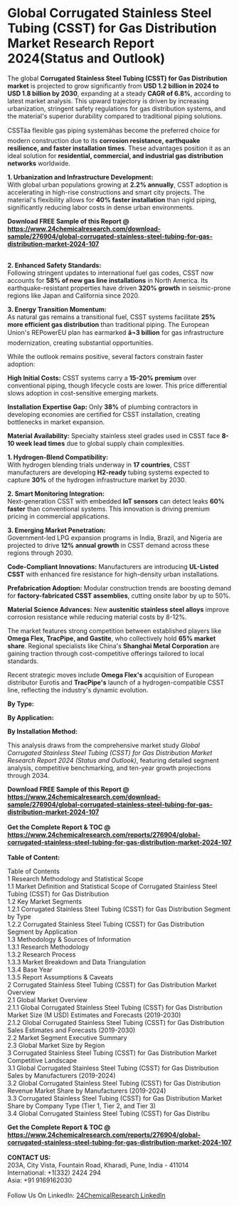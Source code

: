 <h1>Global Corrugated Stainless Steel Tubing (CSST) for Gas Distribution Market Research Report 2024(Status and Outlook)</h1><p>The global <strong>Corrugated Stainless Steel Tubing (CSST) for Gas Distribution market</strong> is projected to grow significantly from <strong>USD 1.2 billion in 2024 to USD 1.8 billion by 2030</strong>, expanding at a steady <strong>CAGR of 6.8%</strong>, according to latest market analysis. This upward trajectory is driven by increasing urbanization, stringent safety regulations for gas distribution systems, and the material's superior durability compared to traditional piping solutions.</p><p>CSSTâa flexible gas piping systemâhas become the preferred choice for modern construction due to its <strong>corrosion resistance, earthquake resilience, and faster installation times</strong>. These advantages position it as an ideal solution for <strong>residential, commercial, and industrial gas distribution networks</strong> worldwide.</p><p><strong>1. Urbanization and Infrastructure Development:</strong><br>
With global urban populations growing at <strong>2.2% annually</strong>, CSST adoption is accelerating in high-rise constructions and smart city projects. The material's flexibility allows for <strong>40% faster installation</strong> than rigid piping, significantly reducing labor costs in dense urban environments.</p><div><b>Download FREE Sample of this Report @ 
            <a href="https://www.24chemicalresearch.com/download-sample/276904/global-corrugated-stainless-steel-tubing-for-gas-distribution-market-2024-107">
            https://www.24chemicalresearch.com/download-sample/276904/global-corrugated-stainless-steel-tubing-for-gas-distribution-market-2024-107</a></b></div><br><p><strong>2. Enhanced Safety Standards:</strong><br>
Following stringent updates to international fuel gas codes, CSST now accounts for <strong>58% of new gas line installations</strong> in North America. Its earthquake-resistant properties have driven <strong>320% growth</strong> in seismic-prone regions like Japan and California since 2020.</p><p><strong>3. Energy Transition Momentum:</strong><br>
As natural gas remains a transitional fuel, CSST systems facilitate <strong>25% more efficient gas distribution</strong> than traditional piping. The European Union's REPowerEU plan has earmarked <strong>â¬3 billion</strong> for gas infrastructure modernization, creating substantial opportunities.</p><p>While the outlook remains positive, several factors constrain faster adoption:</p><p><strong>High Initial Costs:</strong> CSST systems carry a <strong>15-20% premium</strong> over conventional piping, though lifecycle costs are lower. This price differential slows adoption in cost-sensitive emerging markets.</p><p><strong>Installation Expertise Gap:</strong> Only <strong>38%</strong> of plumbing contractors in developing economies are certified for CSST installation, creating bottlenecks in market expansion.</p><p><strong>Material Availability:</strong> Specialty stainless steel grades used in CSST face <strong>8-10 week lead times</strong> due to global supply chain complexities.</p><p><strong>1. Hydrogen-Blend Compatibility:</strong><br>
With hydrogen blending trials underway in <strong>17 countries</strong>, CSST manufacturers are developing <strong>H2-ready</strong> tubing systems expected to capture <strong>30%</strong> of the hydrogen infrastructure market by 2030.</p><p><strong>2. Smart Monitoring Integration:</strong><br>
Next-generation CSST with embedded <strong>IoT sensors</strong> can detect leaks <strong>60% faster</strong> than conventional systems. This innovation is driving premium pricing in commercial applications.</p><p><strong>3. Emerging Market Penetration:</strong><br>
Government-led LPG expansion programs in India, Brazil, and Nigeria are projected to drive <strong>12% annual growth</strong> in CSST demand across these regions through 2030.</p><p><strong>Code-Compliant Innovations:</strong> Manufacturers are introducing <strong>UL-Listed CSST</strong> with enhanced fire resistance for high-density urban installations.</p><p><strong>Prefabrication Adoption:</strong> Modular construction trends are boosting demand for <strong>factory-fabricated CSST assemblies</strong>, cutting onsite labor by up to 50%.</p><p><strong>Material Science Advances:</strong> New <strong>austenitic stainless steel alloys</strong> improve corrosion resistance while reducing material costs by 8-12%.</p><p>The market features strong competition between established players like <strong>Omega Flex, TracPipe, and Gastite</strong>, who collectively hold <strong>65% market share</strong>. Regional specialists like China's <strong>Shanghai Metal Corporation</strong> are gaining traction through cost-competitive offerings tailored to local standards.</p><p>Recent strategic moves include <strong>Omega Flex's</strong> acquisition of European distributor Eurotis and <strong>TracPipe's</strong> launch of a hydrogen-compatible CSST line, reflecting the industry's dynamic evolution.</p><p><strong>By Type:</strong></p><p><strong>By Application:</strong></p><p><strong>By Installation Method:</strong></p><p>This analysis draws from the comprehensive market study <em>Global Corrugated Stainless Steel Tubing (CSST) for Gas Distribution Market Research Report 2024 (Status and Outlook)</em>, featuring detailed segment analysis, competitive benchmarking, and ten-year growth projections through 2034.</p><div><b>Download FREE Sample of this Report @ 
            <a href="https://www.24chemicalresearch.com/download-sample/276904/global-corrugated-stainless-steel-tubing-for-gas-distribution-market-2024-107">
            https://www.24chemicalresearch.com/download-sample/276904/global-corrugated-stainless-steel-tubing-for-gas-distribution-market-2024-107</a></b></div><br><div><b>Get the Complete Report & TOC @ 
            <a href="https://www.24chemicalresearch.com/reports/276904/global-corrugated-stainless-steel-tubing-for-gas-distribution-market-2024-107">
            https://www.24chemicalresearch.com/reports/276904/global-corrugated-stainless-steel-tubing-for-gas-distribution-market-2024-107</a></b></div><br>
            <b>Table of Content:</b><p>Table of Contents<br />
1 Research Methodology and Statistical Scope<br />
1.1 Market Definition and Statistical Scope of Corrugated Stainless Steel Tubing (CSST) for Gas Distribution<br />
1.2 Key Market Segments<br />
1.2.1 Corrugated Stainless Steel Tubing (CSST) for Gas Distribution Segment by Type<br />
1.2.2 Corrugated Stainless Steel Tubing (CSST) for Gas Distribution Segment by Application<br />
1.3 Methodology & Sources of Information<br />
1.3.1 Research Methodology<br />
1.3.2 Research Process<br />
1.3.3 Market Breakdown and Data Triangulation<br />
1.3.4 Base Year<br />
1.3.5 Report Assumptions & Caveats<br />
2 Corrugated Stainless Steel Tubing (CSST) for Gas Distribution Market Overview<br />
2.1 Global Market Overview<br />
2.1.1 Global Corrugated Stainless Steel Tubing (CSST) for Gas Distribution Market Size (M USD) Estimates and Forecasts (2019-2030)<br />
2.1.2 Global Corrugated Stainless Steel Tubing (CSST) for Gas Distribution Sales Estimates and Forecasts (2019-2030)<br />
2.2 Market Segment Executive Summary<br />
2.3 Global Market Size by Region<br />
3 Corrugated Stainless Steel Tubing (CSST) for Gas Distribution Market Competitive Landscape<br />
3.1 Global Corrugated Stainless Steel Tubing (CSST) for Gas Distribution Sales by Manufacturers (2019-2024)<br />
3.2 Global Corrugated Stainless Steel Tubing (CSST) for Gas Distribution Revenue Market Share by Manufacturers (2019-2024)<br />
3.3 Corrugated Stainless Steel Tubing (CSST) for Gas Distribution Market Share by Company Type (Tier 1, Tier 2, and Tier 3)<br />
3.4 Global Corrugated Stainless Steel Tubing (CSST) for Gas Distribu</p><div><b>Get the Complete Report & TOC @ 
            <a href="https://www.24chemicalresearch.com/reports/276904/global-corrugated-stainless-steel-tubing-for-gas-distribution-market-2024-107">
            https://www.24chemicalresearch.com/reports/276904/global-corrugated-stainless-steel-tubing-for-gas-distribution-market-2024-107</a></b></div><br><b>CONTACT US:</b><br>
            203A, City Vista, Fountain Road, Kharadi, Pune, India - 411014<br>
            International: +1(332) 2424 294<br>
            Asia: +91 9169162030 <br><br>
            Follow Us On LinkedIn: <a href="https://www.linkedin.com/company/24chemicalresearch/">24ChemicalResearch LinkedIn</a>